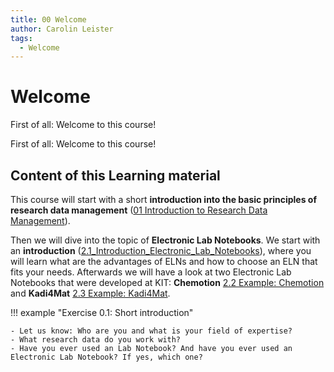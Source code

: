```yaml
---
title: 00 Welcome
author: Carolin Leister
tags:
  - Welcome
---
```


# Welcome

<div class="container bg-dark p-5 mb-3">
  <div class="row row-xl p-xl-5">
    <div class="col col-xl p-xl-5">
        <div class="p-5 mx-2 bg-dark text-white">
            <p> First of all: Welcome to this course! </p>
        </div>
    </div>
  </div>
</div>

First of all: Welcome to this course!

## Content of this Learning material

This course will start with a short **introduction into the basic principles of research data management** ([01 Introduction to Research Data Management](../01%20Introduction%20to%20Research%20Data%20Management/1_RDM.md)).

Then we will dive into the topic of **Electronic Lab Notebooks**. We start with an **introduction** ([2.1_Introduction_Electronic_Lab_Notebooks](../02%20Electronic%20Lab%20Notebooks/2.1_Introduction_Electronic_Lab_Notebooks.md)), where you will learn what are the advantages of ELNs and how to choose an ELN that fits your needs. Afterwards we will have a look at two Electronic Lab Notebooks that were developed at KIT: **Chemotion** [2.2 Example: Chemotion](../02%20Electronic%20Lab%20Notebooks/2.2_Chemotion.md) and **Kadi4Mat** [2.3 Example: Kadi4Mat](../02%20Electronic%20Lab%20Notebooks/2.3_Kadi4Mat.md).

!!! example "Exercise 0.1: Short introduction"

	- Let us know: Who are you and what is your field of expertise?
	- What research data do you work with?
	- Have you ever used an Lab Notebook? And have you ever used an Electronic Lab Notebook? If yes, which one?

